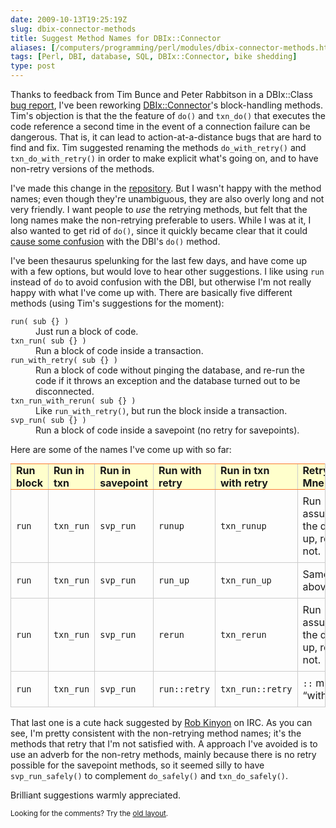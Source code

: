 ```yaml
--- 
date: 2009-10-13T19:25:19Z
slug: dbix-connector-methods
title: Suggest Method Names for DBIx::Connector
aliases: [/computers/programming/perl/modules/dbix-connector-methods.html]
tags: [Perl, DBI, database, SQL, DBIx::Connector, bike shedding]
type: post
---
```


<p>Thanks to feedback from Tim Bunce and Peter Rabbitson in a DBIx::Class <a href="https://rt.cpan.org/Ticket/Display.html?id=47005" title="RT #47005: txn_do should provide a way to disable retry">bug report</a>, I've been reworking <a href="http://search.cpan.org/perldoc?DBIx::Connector" title="DBIx::Connector on CPAN">DBIx::Connector</a>'s block-handling methods. Tim's objection is that the the feature of <code>do()</code> and <code>txn_do()</code> that executes the code reference a second time in the event of a connection failure can be dangerous. That is, it can lead to action-at-a-distance bugs that are hard to find and fix. Tim suggested renaming the methods <code>do_with_retry()</code> and <code>txn_do_with_retry()</code> in order to make explicit what's going on, and to have non-retry versions of the methods.</p>

<p>I've made this change in the <a href="http://github.com/theory/dbix-connector/" title="DBIx::Connector on GitHub">repository</a>. But I wasn't happy with the method names; even though they're unambiguous, they are also overly long and not very friendly. I want people to <em>use</em> the retrying methods, but felt that the long names make the non-retrying preferable to users. While I was at it, I also wanted to get rid of <code>do()</code>, since it quickly became clear that it could <a href="http://github.com/theory/dbix-connector/issues#issue/3" title="Issue #3: API is somewhat confusing">cause some confusion</a> with the DBI's <code>do()</code> method.</p>

<p>I've been thesaurus spelunking for the last few days, and have come up with a few options, but would love to hear other suggestions. I like using <code>run</code> instead of <code>do</code> to avoid confusion with the DBI, but otherwise I'm not really happy with what I've come up with. There are basically five different methods (using Tim's suggestions for the moment):</p>

<dl>
  <dt><code>run( sub {} )</code></dt>
  <dd>Just run a block of code.</dd>
  <dt><code>txn_run( sub {} )</code></dt>
  <dd>Run a block of code inside a transaction.</dd>
  <dt><code>run_with_retry( sub {} )</code></dt>
  <dd>Run a block of code without pinging the database, and re-run the code if it throws an exception and the database turned out to be disconnected.</dd>
  <dt><code>txn_run_with_rerun( sub {} )</code></dt>
  <dd>Like <code>run_with_retry()</code>, but run the block inside a transaction.</dd>
  <dt><code>svp_run( sub {} )</code></dt>
  <dd>Run a block of code inside a savepoint (no retry for savepoints).</dd>
</dl>

<p>Here are some of the names I've come up with so far:</p>

<style type="text/css">
#dbixc {
border-collapse: collapse;
border-right: 1px solid #CCC;
margin: 0 0 1em;
}

#dbixc th {
padding: 0 0.5em;
text-align: left;
border-left: 1px solid #CCC;
border-top: 1px solid #FB7A31;
border-bottom: 1px solid #FB7A31;
background: #FFC;
}

#dbixc td {
border-bottom: 1px solid #CCC;
padding: 0.5em;
border-left: 1px solid #CCC;
}
</style>
<table id="dbixc">
  <tr>
    <th>Run block</th>
    <th>Run in txn</th>
    <th>Run in savepoint</th>
    <th>Run with retry</th>
    <th>Run in txn with retry</th>
    <th>Retry Mnemonic</th>
  </tr>
  <tr>
    <td><code>run</code></td>
    <td><code>txn_run</code></td>
    <td><code>svp_run</code></td>
    <td><code>runup</code></td>
    <td><code>txn_runup</code></td>
    <td>Run assuming the db is up, retry if not.</td>
  </tr>
  <tr>
    <td><code>run</code></td>
    <td><code>txn_run</code></td>
    <td><code>svp_run</code></td>
    <td><code>run_up</code></td>
    <td><code>txn_run_up</code></td>
    <td>Same as above.</td>
  </tr>
  <tr>
    <td><code>run</code></td>
    <td><code>txn_run</code></td>
    <td><code>svp_run</code></td>
    <td><code>rerun</code></td>
    <td><code>txn_rerun</code></td>
    <td>Run assuming the db is up, rerun if not.</td>
  </tr>
  <tr>
    <td><code>run</code></td>
    <td><code>txn_run</code></td>
    <td><code>svp_run</code></td>
    <td><code>run::retry</code></td>
    <td><code>txn_run::retry</code></td>
    <td><code>::</code> means “with”</td>
  </tr>
</table>

<p>That last one is a cute hack suggested
by <a href="http://search.cpan.org/~rkinyon/" title="Rob Kinyon's CPAN
distributions">Rob Kinyon</a> on IRC. As you can see, I'm pretty consistent
with the non-retrying method names; it's the methods that retry that I'm not
satisfied with. A approach I've avoided is to use an adverb for the non-retry
methods, mainly because there is no retry possible for the savepoint methods,
so it seemed silly to have <code>svp_run_safely()</code> to
complement <code>do_safely()</code> and <code>txn_do_safely()</code>.</p>

<p>Brilliant suggestions warmly appreciated.</p>


<p class="past"><small>Looking for the comments? Try the <a rel="nofollow" href="//past.justatheory.com/computers/programming/perl/modules/dbix-connector-methods.html">old layout</a>.</small></p>


